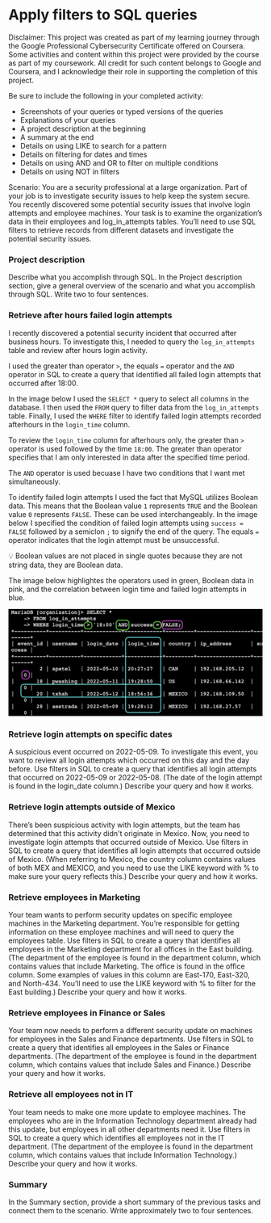 # Apply filters to SQL queries

Disclaimer: This project was created as part of my learning journey through the Google Professional Cybersecurity Certificate offered on Coursera. 
Some activities and content within this project were provided by the course as part of my coursework. All credit for such content belongs to Google 
and Coursera, and I acknowledge their role in supporting the completion of this project.

Be sure to include the following in your completed activity:
- Screenshots of your queries or typed versions of the queries
- Explanations of your queries
- A project description at the beginning
- A summary at the end
- Details on using LIKE to search for a pattern
- Details on filtering for dates and times
- Details on using AND and OR to filter on multiple conditions
- Details on using NOT in filters

Scenario:
You are a security professional at a large organization. Part of your job is to investigate security issues to help keep the system secure. 
You recently discovered some potential security issues that involve login attempts and employee machines.
Your task is to examine the organization’s data in their employees and log_in_attempts tables. 
You’ll need to use SQL filters to retrieve records from different datasets and investigate the potential security issues.

### Project description
Describe what you accomplish through SQL.
In the Project description section, give a general overview of the scenario and what you accomplish through SQL. Write two to four sentences.


### Retrieve after hours failed login attempts
I recently discovered a potential security incident that occurred after business hours. 
To investigate this, I needed to query the `log_in_attempts` table and review after hours login activity. 

I used the greater than operator `>`, the equals `=` operator and the `AND` operator in SQL to create a query that identified all failed login attempts that occurred after 18:00.

In the image below I used the `SELECT *` query to select all columns in the database. 
I then used the `FROM` query to filter data from the `log_in_attempts` table.
Finally, I used the `WHERE` filter to identify failed login attempts recorded afterhours in the `login_time` column.

To review the `login_time` column for afterhours only, the greater than `>` operator is used followed by the time `18:00`. The greater than operator specifies that I am only interested in data after the specified time period.

The `AND` operator is used becuase I have two conditions that I want met simultaneously.

To identify failed login attempts I used the fact that MySQL utilizes Boolean data. This means that the Boolean value `1` represents `TRUE` and the Boolean value `0` represents `FALSE`. These can be used interchangeably. In the image below I specified the condition of failed login attempts using `success = FALSE` followed by a semiclon `;` to signify the end of the query. The equals `=` operator indicates that the login attempt must be unsuccessful.

💡 Boolean values are not placed in single quotes because they are not string data, they are Boolean data.

The image below highlightes the operators used in green, Boolean data in pink, and the correlation between login time and failed login attempts in blue.

<img src="https://github.com/melaniedaniel7/Apply-filters-to-SQL-queries/blob/f9e24f12755d646bf57b094d2d1e97a77d6cf6fc/Screenshot%202024-10-14%20at%2014.19.14.png" width="600" />

### Retrieve login attempts on specific dates
A suspicious event occurred on 2022-05-09. To investigate this event, you want to review all login attempts which occurred on this day and the day before. 
Use filters in SQL to create a query that identifies all login attempts that occurred on 2022-05-09 or 2022-05-08. 
(The date of the login attempt is found in the login_date column.)
Describe your query and how it works.



### Retrieve login attempts outside of Mexico
There’s been suspicious activity with login attempts, but the team has determined that this activity didn't originate in Mexico. 
Now, you need to investigate login attempts that occurred outside of Mexico. 
Use filters in SQL to create a query that identifies all login attempts that occurred outside of Mexico. 
(When referring to Mexico, the country column contains values of both MEX and MEXICO, and you need to use the LIKE keyword with % to make sure your query reflects this.)
Describe your query and how it works.



### Retrieve employees in Marketing
Your team wants to perform security updates on specific employee machines in the Marketing department. 
You’re responsible for getting information on these employee machines and will need to query the employees table. 
Use filters in SQL to create a query that identifies all employees in the Marketing department for all offices in the East building.
(The department of the employee is found in the department column, which contains values that include Marketing. 
The office is found in the office column. Some examples of values in this column are East-170, East-320, and North-434. 
You’ll need to use the LIKE keyword with % to filter for the East building.)
Describe your query and how it works.



### Retrieve employees in Finance or Sales
Your team now needs to perform a different security update on machines for employees in the Sales and Finance departments. 
Use filters in SQL to create a query that identifies all employees in the Sales or Finance departments. 
(The department of the employee is found in the department column, which contains values that include Sales and Finance.)
Describe your query and how it works.



### Retrieve all employees not in IT
Your team needs to make one more update to employee machines. 
The employees who are in the Information Technology department already had this update, but employees in all other departments need it. 
Use filters in SQL to create a query which identifies all employees not in the IT department. 
(The department of the employee is found in the department column, which contains values that include Information Technology.)
Describe your query and how it works.



### Summary
In the Summary section, provide a short summary of the previous tasks and connect them to the scenario. Write approximately two to four sentences.
